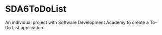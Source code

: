 # SDA6ToDoList
An individual project with Software Development Academy to create a To-Do List application.
